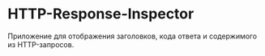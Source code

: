 # HTTP-Response-Inspector
Приложение для отображения заголовков, кода ответа и содержимого из HTTP-запросов.

